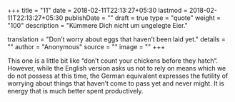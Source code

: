 +++
title        = "11"
date         = 2018-02-11T22:13:27+05:30
lastmod      = 2018-02-11T22:13:27+05:30
publishDate  = ""
draft        = true
type         = "quote"
weight       = "100"
description  = "Kümmere Dich nicht um ungelegte Eier."

translation  = "Don’t worry about eggs that haven’t been laid yet."
details      = ""
author       = "Anonymous"
source       = ""
image        = ""
+++

This one is a little bit like “don’t count your chickens before they hatch”.
However, while the English version asks us not to rely on means which we do
not possess at this time, the German equivalent expresses the futility of
worrying about things that haven’t come to pass yet and never might. It is
energy that is much better spent productively.
